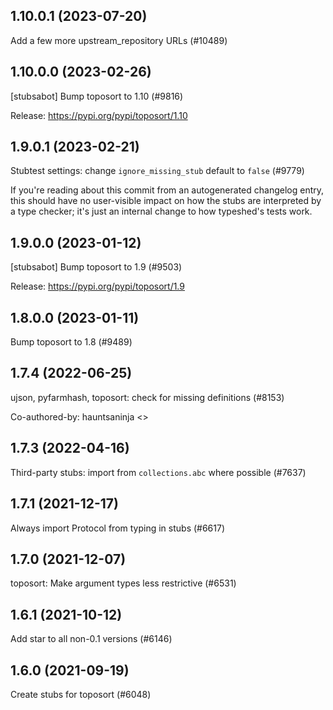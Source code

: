 ## 1.10.0.1 (2023-07-20)

Add a few more upstream_repository URLs (#10489)

## 1.10.0.0 (2023-02-26)

[stubsabot] Bump toposort to 1.10 (#9816)

Release: https://pypi.org/pypi/toposort/1.10

## 1.9.0.1 (2023-02-21)

Stubtest settings: change `ignore_missing_stub` default to `false` (#9779)

If you're reading about this commit from an autogenerated changelog entry, this should have no user-visible impact on how the stubs are interpreted by a type checker; it's just an internal change to how typeshed's tests work.

## 1.9.0.0 (2023-01-12)

[stubsabot] Bump toposort to 1.9 (#9503)

Release: https://pypi.org/pypi/toposort/1.9

## 1.8.0.0 (2023-01-11)

Bump toposort to 1.8 (#9489)

## 1.7.4 (2022-06-25)

ujson, pyfarmhash, toposort: check for missing definitions (#8153)

Co-authored-by: hauntsaninja <>

## 1.7.3 (2022-04-16)

Third-party stubs: import from `collections.abc` where possible (#7637)

## 1.7.1 (2021-12-17)

Always import Protocol from typing in stubs (#6617)

## 1.7.0 (2021-12-07)

toposort: Make argument types less restrictive (#6531)

## 1.6.1 (2021-10-12)

Add star to all non-0.1 versions (#6146)

## 1.6.0 (2021-09-19)

Create stubs for toposort (#6048)

